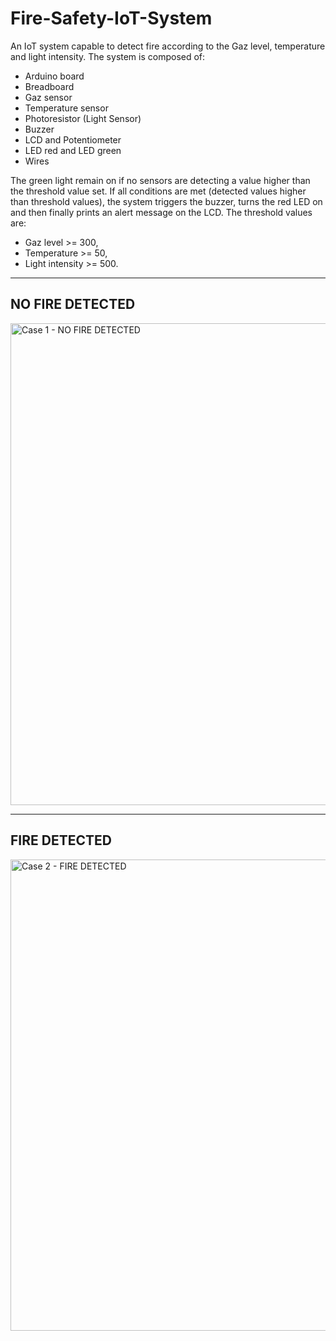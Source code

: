 # Fire-Safety-IoT-System
An IoT system capable to detect fire according to the Gaz level, temperature and light intensity.
The system is composed of:
- Arduino board
- Breadboard
- Gaz sensor
- Temperature sensor
- Photoresistor (Light Sensor)
- Buzzer
- LCD and Potentiometer
- LED red and LED green
- Wires

The green light remain on if no sensors are detecting a value higher than the threshold value set.
If all conditions are met (detected values higher than threshold values), the system triggers the buzzer, turns the red LED on and then finally prints an alert message on the LCD.
The threshold values are:
- Gaz level >= 300,
- Temperature >= 50,
- Light intensity >= 500.
---
## NO FIRE DETECTED
<img width="1180" height="771" alt="Case 1 - NO FIRE DETECTED" src="https://github.com/user-attachments/assets/857a5a03-f682-449e-833a-463761e34872" />

---
## FIRE DETECTED
<img width="1179" height="754" alt="Case 2 - FIRE DETECTED" src="https://github.com/user-attachments/assets/ac2a67aa-72aa-4250-b18a-17da9bb6f8a4" />
